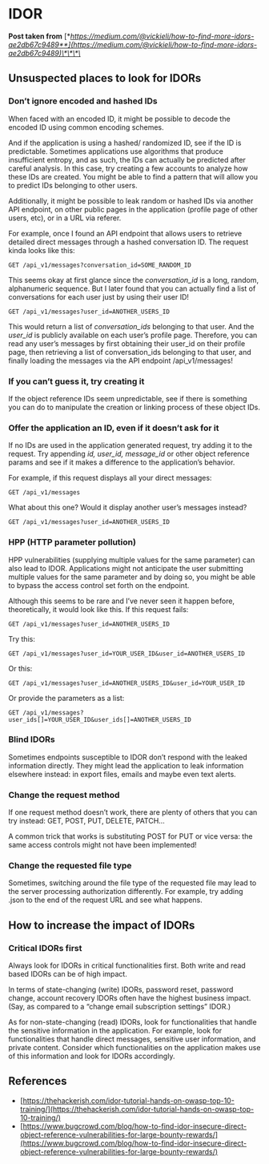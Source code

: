 # IDOR

**Post taken from** [**https://medium.com/@vickieli/how-to-find-more-idors-ae2db67c9489**](https://medium.com/@vickieli/how-to-find-more-idors-ae2db67c9489)\*\*\*\*

## Unsuspected places to look for IDORs <a id="8d15"></a>

### Don’t ignore encoded and hashed IDs <a id="d6ce"></a>

When faced with an encoded ID, it might be possible to decode the encoded ID using common encoding schemes.

And if the application is using a hashed/ randomized ID, see if the ID is predictable. Sometimes applications use algorithms that produce insufficient entropy, and as such, the IDs can actually be predicted after careful analysis. In this case, try creating a few accounts to analyze how these IDs are created. You might be able to find a pattern that will allow you to predict IDs belonging to other users.

Additionally, it might be possible to leak random or hashed IDs via another API endpoint, on other public pages in the application \(profile page of other users, etc\), or in a URL via referer.

For example, once I found an API endpoint that allows users to retrieve detailed direct messages through a hashed conversation ID. The request kinda looks like this:

```text
GET /api_v1/messages?conversation_id=SOME_RANDOM_ID
```

This seems okay at first glance since the _conversation\_id_ is a long, random, alphanumeric sequence. But I later found that you can actually find a list of conversations for each user just by using their user ID!

```text
GET /api_v1/messages?user_id=ANOTHER_USERS_ID
```

This would return a list of _conversation\_ids_ belonging to that user. And the _user\_id_ is publicly available on each user’s profile page. Therefore, you can read any user’s messages by first obtaining their user\_id on their profile page, then retrieving a list of conversation\_ids belonging to that user, and finally loading the messages via the API endpoint /api\_v1/messages!

### If you can’t guess it, try creating it <a id="b54f"></a>

If the object reference IDs seem unpredictable, see if there is something you can do to manipulate the creation or linking process of these object IDs.

### Offer the application an ID, even if it doesn’t ask for it <a id="9292"></a>

If no IDs are used in the application generated request, try adding it to the request. Try appending _id, user\_id, message\_id_ or other object reference params and see if it makes a difference to the application’s behavior.

For example, if this request displays all your direct messages:

```text
GET /api_v1/messages
```

What about this one? Would it display another user’s messages instead?

```text
GET /api_v1/messages?user_id=ANOTHER_USERS_ID
```

### HPP \(HTTP parameter pollution\) <a id="cb9a"></a>

HPP vulnerabilities \(supplying multiple values for the same parameter\) can also lead to IDOR. Applications might not anticipate the user submitting multiple values for the same parameter and by doing so, you might be able to bypass the access control set forth on the endpoint.

Although this seems to be rare and I’ve never seen it happen before, theoretically, it would look like this. If this request fails:

```text
GET /api_v1/messages?user_id=ANOTHER_USERS_ID
```

Try this:

```text
GET /api_v1/messages?user_id=YOUR_USER_ID&user_id=ANOTHER_USERS_ID
```

Or this:

```text
GET /api_v1/messages?user_id=ANOTHER_USERS_ID&user_id=YOUR_USER_ID
```

Or provide the parameters as a list:

```text
GET /api_v1/messages?user_ids[]=YOUR_USER_ID&user_ids[]=ANOTHER_USERS_ID
```

### Blind IDORs <a id="7639"></a>

Sometimes endpoints susceptible to IDOR don’t respond with the leaked information directly. They might lead the application to leak information elsewhere instead: in export files, emails and maybe even text alerts.

### Change the request method <a id="6597"></a>

If one request method doesn’t work, there are plenty of others that you can try instead: GET, POST, PUT, DELETE, PATCH…

A common trick that works is substituting POST for PUT or vice versa: the same access controls might not have been implemented!

### Change the requested file type <a id="8f78"></a>

Sometimes, switching around the file type of the requested file may lead to the server processing authorization differently. For example, try adding .json to the end of the request URL and see what happens.

## How to increase the impact of IDORs <a id="45b0"></a>

### Critical IDORs first <a id="71f7"></a>

Always look for IDORs in critical functionalities first. Both write and read based IDORs can be of high impact.

In terms of state-changing \(write\) IDORs, password reset, password change, account recovery IDORs often have the highest business impact. \(Say, as compared to a “change email subscription settings” IDOR.\)

As for non-state-changing \(read\) IDORs, look for functionalities that handle the sensitive information in the application. For example, look for functionalities that handle direct messages, sensitive user information, and private content. Consider which functionalities on the application makes use of this information and look for IDORs accordingly.

## References

* [https://thehackerish.com/idor-tutorial-hands-on-owasp-top-10-training/](https://thehackerish.com/idor-tutorial-hands-on-owasp-top-10-training/)
* [https://www.bugcrowd.com/blog/how-to-find-idor-insecure-direct-object-reference-vulnerabilities-for-large-bounty-rewards/](https://www.bugcrowd.com/blog/how-to-find-idor-insecure-direct-object-reference-vulnerabilities-for-large-bounty-rewards/)

